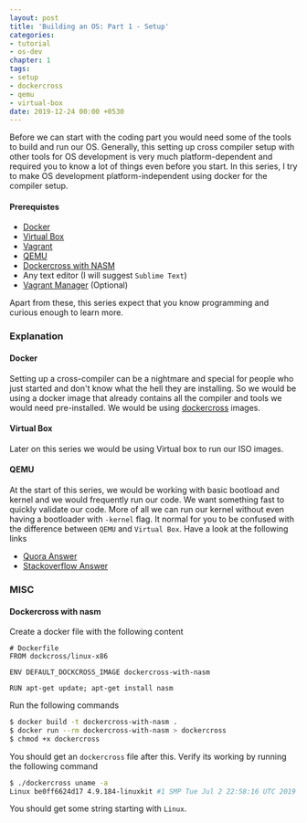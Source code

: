 ```yaml
---
layout: post
title: 'Building an OS: Part 1 - Setup'
categories:
- tutorial
- os-dev
chapter: 1
tags:
- setup
- dockercross
- qemu
- virtual-box
date: 2019-12-24 00:00 +0530
---
```

Before we can start with the coding part you would need some of the tools to build and run our OS.
Generally, this setting up cross compiler setup with other tools for OS development is very much platform-dependent and required you to know a lot of things even before you start. 
In this series, I try to make OS development platform-independent using docker for the compiler setup.


#### Prerequistes 
- [Docker](https://www.docker.com/)
- [Virtual Box](https://www.virtualbox.org/)
- [Vagrant](https://www.vagrantup.com/)
- [QEMU](https://www.qemu.org/)
- [Dockercross with NASM](#dockercross-with-nasm)
- Any text editor (I will suggest `Sublime Text`)
- [Vagrant Manager](http://vagrantmanager.com/) (Optional)

Apart from these, this series expect that you know programming and curious enough to learn more.
<!--more-->


### Explanation
#### Docker
Setting up a cross-compiler can be a nightmare and special for people who just started and don't know what the hell they are installing. So we would be using a docker image that already contains all the compiler and tools we would need pre-installed.
We would be using [dockercross](https://github.com/dockcross/dockcross) images.

#### Virtual Box
Later on this series we would be using Virtual box to run our ISO images.

#### QEMU
At the start of this series, we would be working with basic bootload and kernel and we would frequently run our code. We want something fast to quickly validate our code.
More of all we can run our kernel without even having a bootloader with `-kernel`  flag.
It normal for you to be confused with the difference between `QEMU` and `Virtual Box`. Have a look at the following links
- [Quora Answer](https://www.quora.com/What-are-the-pros-and-cons-of-VirtualBox-versus-QEMU)
- [Stackoverflow Answer](https://stackoverflow.com/questions/43704856/what-are-the-differences-between-qemu-and-virtualbox)


### MISC

#### Dockercross with nasm
Create a docker file with the following content

```plain
# Dockerfile
FROM dockcross/linux-x86

ENV DEFAULT_DOCKCROSS_IMAGE dockercross-with-nasm

RUN apt-get update; apt-get install nasm
```

Run the following commands
```bash
$ docker build -t dockercross-with-nasm .
$ docker run --rm dockercross-with-nasm > dockercross
$ chmod +x dockercross
```

You should get an `dockercross` file after this.
Verify its working by running the following command
```bash
$ ./dockercross uname -a
Linux be0ff6624d17 4.9.184-linuxkit #1 SMP Tue Jul 2 22:58:16 UTC 2019 i686 GNU/Linux

```

You should get some string starting with `Linux`.